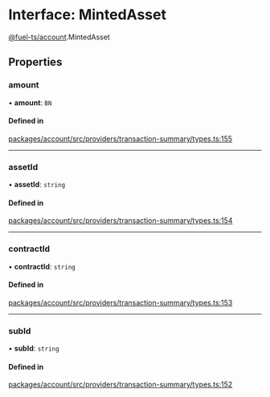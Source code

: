 # Interface: MintedAsset

[@fuel-ts/account](/api/Account/index.md).MintedAsset

## Properties

### amount

• **amount**: `BN`

#### Defined in

[packages/account/src/providers/transaction-summary/types.ts:155](https://github.com/FuelLabs/fuels-ts/blob/445f0f888f28026e859fb676e7a803be367fd58d/packages/account/src/providers/transaction-summary/types.ts#L155)

___

### assetId

• **assetId**: `string`

#### Defined in

[packages/account/src/providers/transaction-summary/types.ts:154](https://github.com/FuelLabs/fuels-ts/blob/445f0f888f28026e859fb676e7a803be367fd58d/packages/account/src/providers/transaction-summary/types.ts#L154)

___

### contractId

• **contractId**: `string`

#### Defined in

[packages/account/src/providers/transaction-summary/types.ts:153](https://github.com/FuelLabs/fuels-ts/blob/445f0f888f28026e859fb676e7a803be367fd58d/packages/account/src/providers/transaction-summary/types.ts#L153)

___

### subId

• **subId**: `string`

#### Defined in

[packages/account/src/providers/transaction-summary/types.ts:152](https://github.com/FuelLabs/fuels-ts/blob/445f0f888f28026e859fb676e7a803be367fd58d/packages/account/src/providers/transaction-summary/types.ts#L152)
